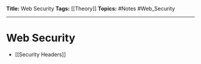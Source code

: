 **Title:** Web Security
**Tags:** [[Theory]]
**Topics:** #Notes #Web_Security

---
# Web Security
- [[Security Headers]]
